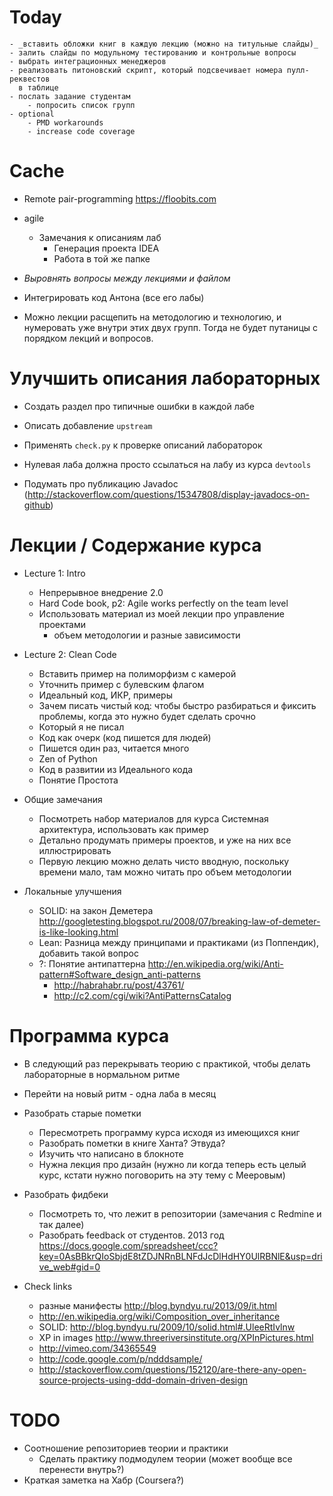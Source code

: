 # Today

    - _вставить обложки книг в каждую лекцию (можно на титульные слайды)_
    - залить слайды по модульному тестированию и контрольные вопросы
    - выбрать интеграционных менеджеров
    - реализовать питоновский скрипт, который подсвечивает номера пулл-реквестов
      в таблице
    - послать задание студентам
        - попросить список групп
    - optional
        - PMD workarounds
        - increase code coverage

# Cache

  - Remote pair-programming <https://floobits.com>

  - agile
    - Замечания к описаниям лаб
      - Генерация проекта IDEA
      - Работа в той же папке

  - _Выровнять вопросы между лекциями и файлом_
  - Интегрировать код Антона (все его лабы)
  - Можно лекции расщепить на методологию и технологию, и нумеровать уже внутри
    этих двух групп. Тогда не будет путаницы с порядком лекций и вопросов.

# Улучшить описания лабораторных

  - Создать раздел про типичные ошибки в каждой лабе
  - Описать добавление `upstream`

  - Применять `check.py` к проверке описаний лабораторок
  - Нулевая лаба должна просто ссылаться на лабу из курса `devtools`
  - Подумать про публикацию Javadoc (<http://stackoverflow.com/questions/15347808/display-javadocs-on-github>)

# Лекции / Содержание курса

  - Lecture 1: Intro
    - Непрерывное внедрение 2.0
    - Hard Code book, p2: Agile works perfectly on the team level
    - Использовать материал из моей лекции про управление проектами
      - объем методологии и разные зависимости

  - Lecture 2: Clean Code
    - Вставить пример на полиморфизм с камерой
    - Уточнить пример с булевским флагом
    - Идеальный код, ИКР, примеры
    - Зачем писать чистый код: чтобы быстро разбираться и фиксить проблемы,
      когда это нужно будет сделать срочно
    - Который я не писал
    - Код как очерк (код пишется для людей)
    - Пишется один раз, читается много
    - Zen of Python
    - Код в развитии из Идеального кода
    - Понятие Простота

  - Общие замечания
    - Посмотреть набор материалов для курса Системная архитектура,
      использовать как пример
    - Детально продумать примеры проектов, и уже на них все иллюстрировать
    - Первую лекцию можно делать чисто вводную, поскольку времени мало,
      там можно читать про объем методологии

  - Локальные улучшения
    - SOLID: на закон Деметера <http://googletesting.blogspot.ru/2008/07/breaking-law-of-demeter-is-like-looking.html>
    - Lean: Разница между принципами и практиками (из Поппендик), добавить такой
      вопрос
    - ?: Понятие антипаттерна <http://en.wikipedia.org/wiki/Anti-pattern#Software_design_anti-patterns>
      - <http://habrahabr.ru/post/43761/>
      - <http://c2.com/cgi/wiki?AntiPatternsCatalog>

# Программа курса
  - В следующий раз перекрывать теорию с практикой, чтобы делать лабораторные
    в нормальном ритме
  - Перейти на новый ритм - одна лаба в месяц

  - Разобрать старые пометки
    - Пересмотреть программу курса исходя из имеющихся книг
    - Разобрать пометки в книге Ханта? Этвуда?
    - Изучить что написано в блокноте
    - Нужна лекция про дизайн (нужно ли когда теперь есть целый курс, кстати
      нужно поговорить на эту тему с Мееровым)

  - Разобрать фидбеки
    - Посмотреть то, что лежит в репозитории (замечания с Redmine и так далее)
    - Разобрать feedback от студентов. 2013 год
      <https://docs.google.com/spreadsheet/ccc?key=0AsBBkrQIoSbjdE8tZDJNRnBLNFdJcDlHdHY0UlRBNlE&usp=drive_web#gid=0>

  - Check links
    - разные манифесты <http://blog.byndyu.ru/2013/09/it.html>
    - <http://en.wikipedia.org/wiki/Composition_over_inheritance>
    - SOLID: <http://blog.byndyu.ru/2009/10/solid.html#.UleeRtIvlnw>
    - XP in images <http://www.threeriversinstitute.org/XPInPictures.html>
    - <http://vimeo.com/34365549>
    - <http://code.google.com/p/ndddsample/>
    - <http://stackoverflow.com/questions/152120/are-there-any-open-source-projects-using-ddd-domain-driven-design>

# TODO
  - Соотношение репозиториев теории и практики
    - Сделать практику подмодулем теории (может вообще все перенести внутрь?)
  - Краткая заметка на Хабр (Coursera?)
